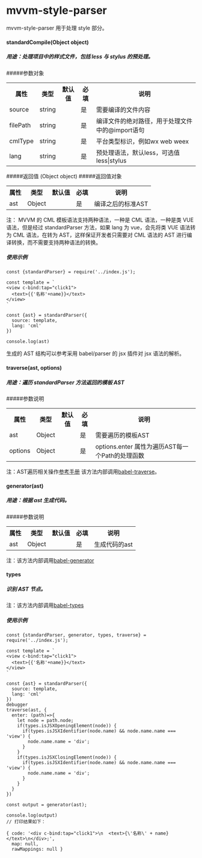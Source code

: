 # mvvm-style-parser

mvvm-style-parser 用于处理 style 部分。

#### standardCompile(Object object)

##### 用途：处理项目中的样式文件，包括 less 与 stylus 的预处理。

#####参数对象

<table>
<tr>
<th>属性</th><th>类型</th><th>默认值</th><th>必填</th><th>说明</th>
</tr>
<tr>
<td>source</td><td>string</td><td></td><td>是</td><td>需要编译的文件内容</td>
</tr>
<tr>
<td>filePath</td><td>string</td><td></td><td>是</td><td>编译文件的绝对路径，用于处理文件中的@import语句</td>
</tr>
<tr>
<td>cmlType</td><td>string</td><td></td><td>是</td><td>平台类型标识，例如wx web weex </td>
</tr>
<tr>
<td>lang</td><td>string</td><td></td><td>是</td><td>预处理语法，默认less，可选值 less|stylus</td>
</tr>
</table>

#####返回值 (Object object) #####返回值对象

<table>
<tr>
<th>属性</th><th>类型</th><th>默认值</th><th>必填</th><th>说明</th>
</tr>
<tr>
<td>ast</td><td>Object</td><td></td><td>是</td><td>编译之后的标准AST</td>
</tr>
</table>

注： MVVM 的 CML 模板语法支持两种语法，一种是 CML 语法，一种是类 VUE 语法，但是经过 standardParser 方法，如果 lang 为 vue，会先将类 VUE 语法转为 CML 语法，在转为 AST，这样保证开发者只需要对 CML 语法的 AST 进行编译转换，而不需要支持两种语法的转换。

##### 使用示例

```
const {standardParser} = require('../index.js');

const template = `
<view c-bind:tap="click1">
  <text>{{'名称'+name}}</text>
</view>
`

const {ast} = standardParser({
  source: template,
  lang: 'cml'
})

console.log(ast)
```

生成的 AST 结构可以参考采用 babel/parser 的 jsx 插件对 jsx 语法的解析。

#### traverse(ast, options)

##### 用途：遍历 standardParser 方法返回的模板 AST

#####参数说明

<table>
<tr>
<th>属性</th><th>类型</th><th>默认值</th><th>必填</th><th>说明</th>
</tr>
<tr>
<td>ast</td><td>Object</td><td></td><td>是</td><td>需要遍历的模板AST</td>
</tr>
<tr>
<td>options</td><td>Object</td><td></td><td>是</td><td>options.enter 属性为遍历AST每一个Path的处理函数</td>
</tr>
</table>
注：AST遍历相关操作<a href="https://github.com/jamiebuilds/babel-handbook/blob/master/translations/zh-Hans/plugin-handbook.md">参考手册</a> 该方法内部调用<a href="https://babeljs.io/docs/en/next/babel-traverse">babel-traverse</a>。

#### generator(ast)

##### 用途：根据 ast 生成代码。

#####参数说明

<table>
<tr>
<th>属性</th><th>类型</th><th>默认值</th><th>必填</th><th>说明</th>
</tr>
<tr>
<td>ast</td><td>Object</td><td></td><td>是</td><td>生成代码的ast</td>
</tr>

</table>
注：该方法内部调用<a href="https://babeljs.io/docs/en/next/babel-generator">babel-generator</a>

#### types

##### 识别 AST 节点。

注：该方法内部调用<a href="https://babeljs.io/docs/en/next/babel-types">babel-types</a>

##### 使用示例

```
const {standardParser, generator, types, traverse} = require('../index.js');

const template = `
<view c-bind:tap="click1">
  <text>{{'名称'+name}}</text>
</view>
`

const {ast} = standardParser({
  source: template,
  lang: 'cml'
})
debugger
traverse(ast, {
  enter: (path)=>{
    let node = path.node;
    if(types.isJSXOpeningElement(node)) {
      if(types.isJSXIdentifier(node.name) && node.name.name === 'view') {
        node.name.name = 'div';
      }
    }
    if(types.isJSXClosingElement(node)) {
      if(types.isJSXIdentifier(node.name) && node.name.name === 'view') {
        node.name.name = 'div';
      }
    }
  }
})

const output = generator(ast);

console.log(output)
// 打印结果如下：

{ code: '<div c-bind:tap="click1">\n  <text>{\'名称\' + name}</text>\n</div>;',
  map: null,
  rawMappings: null }

```
